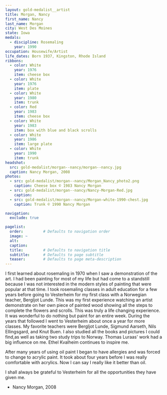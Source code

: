 ```yaml
---
layout: gold-medalist__artist
title: Morgan, Nancy
first_name: Nancy
last_name: Morgan
city: West Des Moines
state: Iowa
medals: 
  - discipline: Rosemaling
    year: 1990
occupation: Housewife/Artist
life_dates: Born 1937, Kingston, Rhode Island
ribbons:
  - color: White
    year: 1976
    item: cheese box
  - color: White
    year: 1976
    item: plate
  - color: White
    year: 1980
    item: trunk
  - color: Red
    year: 1983
    item: cheese box
  - color: White
    year: 1983
    item: box with blue and black scrolls
  - color: White
    year: 1986
    item: large plate
  - color: White
    year: 1990
    item: trunk
headshot:
  src: gold-medalist/morgan--nancy/morgan--nancy.jpg
  caption: Nancy Morgan, 2008
photos:
  - src: gold-medalist/morgan--nancy/Morgan_Nancy_photo2.png
    caption: Cheese box © 1983 Nancy Morgan
  - src: gold-medalist/morgan--nancy/Nancy-Morgan-Red.jpg
    caption:
  - src: gold-medalist/morgan--nancy/Morgan-white-1990-chest.jpg
    caption: Trunk © 1990 Nancy Morgan

navigation:
  exclude: true

pagelist:
  order:         # Defaults to navigation order  
  image: ~
  alt:
  caption:
  title:         # Defaults to navigation title
  subtitle:      # Defaults to page subtitle
  teaser:        # Defaults to page meta-description  
---
```

I first learned about rosemaling in 1970 when I saw a demonstration of the art. I had been painting for most of my life but had come to a standstill because I was not interested in the modern styles of painting that were popular at that time. I took rosemaling classes in adult education for a few years before going to Vesterheim for my first class with a Norwegian teacher, Bergljot Lunde. This was my first experience watching an artist demonstrate on her own piece of painted wood showing all the steps to complete the flowers and scrolls. This was truly a life changing experience. It was wonderful to do nothing but paint for an entire week. During the years that followed I went to Vesterheim about once a year for more classes. My favorite teachers were Bergljot Lunde, Sigmund Aarseth, Nils Ellingsgard, and Knut Buen. I also studied all the books and pictures I could find,as well as taking two study trips to Norway. Thomas Luraas' work had a big influence on me. Ethel Kvalheim continues to inspire me.

After many years of using oil paint I began to have allergies and was forced to change to acrylic paint. It took about four years before I was really comfortable with acrylics. Now I can say I really like it better than oil.

I shall always be grateful to Vesterheim for all the opportunities they have given me.

- Nancy Morgan, 2008